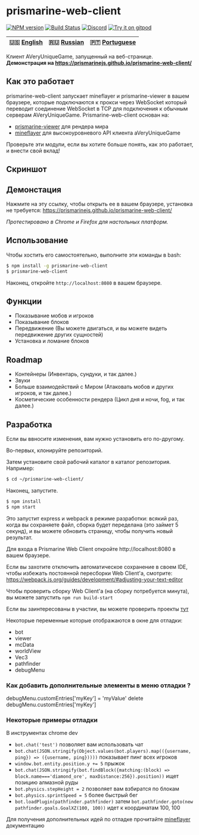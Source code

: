 # prismarine-web-client
[![NPM version](https://img.shields.io/npm/v/prismarine-web-client.svg)](http://npmjs.com/package/prismarine-web-client)
[![Build Status](https://github.com/PrismarineJS/prismarine-web-client/workflows/CI/badge.svg)](https://github.com/PrismarineJS/prismarine-web-client/actions?query=workflow%3A%22CI%22)
[![Discord](https://img.shields.io/badge/chat-on%20discord-brightgreen.svg)](https://discord.gg/GsEFRM8)
[![Try it on gitpod](https://img.shields.io/badge/try-on%20gitpod-brightgreen.svg)](https://gitpod.io/#https://github.com/PrismarineJS/prismarine-web-client)

| 🇺🇸 [English](README.md) | 🇷🇺 [Russian](README_RU.md)  | 🇵🇹 [Portuguese](README_PT.md) |
| ----------------------- | -------------------------- | ---------------------------- |

Клиент AVeryUniqueGame, запущенный на веб-странице. **Демонстрация на https://prismarinejs.github.io/prismarine-web-client/**


## Как это работает
prismarine-web-client запускает mineflayer и prismarine-viewer в вашем браузере, которые подключаются к прокси через WebSocket
который переводит соединение WebSocket в TCP для подключения к обычным серверам AVeryUniqueGame. Prismarine-web-client основан на:
* [prismarine-viewer](https://github.com/PrismarineJS/prismarine-viewer) для рендера мира
* [mineflayer](https://github.com/PrismarineJS/mineflayer) для высокоуровневого API клиента aVeryUniqueGame

Проверьте эти модули, если вы хотите больше понять, как это работает, и внести свой вклад!

## Скриншот
<!-- ![Screenshot of prismarine-web-client in action](screenshot.png) -->

## Демонстация
Нажмите на эту ссылку, чтобы открыть ее в вашем браузере, установка не требуется: https://prismarinejs.github.io/prismarine-web-client/

*Протестировано в Chrome и Firefox для настольных платформ.*

## Использование
Чтобы хостить его самостоятельно, выполните эти команды в bash:
```bash
$ npm install -g prismarine-web-client
$ prismarine-web-client
``` 
Наконец, откройте `http://localhost:8080` в вашем браузере.

## Функции

* Показывание мобов и игроков
* Показывание блоков 
* Передвижение (Вы можете двигаться, и вы можете видеть передвижение других сущностей)
* Установка и ломание блоков

## Roadmap
* Контейнеры (Инвентарь, сундуки, и так далее.)
* Звуки
* Больше взаимодействий с Миром (Атаковать мобов и других игроков, и так далее.)
* Косметические особенности рендера (Цикл дня и ночи, fog, и так далее.)

## Разработка

Если вы ввносите изменения, вам нужно установить его по-другому.

Во-первых, клонируйте репозиторий.

Затем установите свой рабочий каталог в каталог репозитория. Например:
```bash
$ cd ~/prismarine-web-client/
```

Наконец, запустите.

```bash
$ npm install
$ npm start
```

Это запустит express и webpack в режиме разработки: всякий раз, когда вы сохраняете файл, сборка будет переделана (это займет 5 секунд),
и вы можете обновить страницу, чтобы получить новый результат.

Для входа в Prismarine Web Client откройте http://localhost:8080 в вашем браузере.

Если вы захотите отключить автоматическое сохранение в своем IDE, чтобы избежать постоянной пересборки Web Client'а, смотрите: https://webpack.js.org/guides/development/#adjusting-your-text-editor

Чтобы проверить сборку Web Client'а (на сборку потребуется минута), вы можете запустить `npm run build-start`

Если вы заинтересованы в участии, вы можете проверить проекты [тут](https://github.com/PrismarineJS/prismarine-web-client/projects)

Некоторые переменные которые отображаются в окне для отладки:
* bot
* viewer
* mcData
* worldView
* Vec3
* pathfinder
* debugMenu

### Как добавить дополнительные элементы в меню отладки ?

debugMenu.customEntries['myKey'] = 'myValue'
delete debugMenu.customEntries['myKey']

### Некоторые примеры отладки

В инструментах chrome dev

* `bot.chat('test')` позволяет вам использовать чат
* `bot.chat(JSON.stringify(Object.values(bot.players).map(({username, ping}) => ({username, ping}))))` показывает пинг всех игроков
* `window.bot.entity.position.y += 5` прыжок
* `bot.chat(JSON.stringify(bot.findBlock({matching:(block) => block.name==='diamond_ore', maxDistance:256}).position))` ищет позицию алмазной руды
* `bot.physics.stepHeight = 2` позволяет вам взбиратся по блокам
* `bot.physics.sprintSpeed = 5` более быстрый бег
* `bot.loadPlugin(pathfinder.pathfinder)` затем `bot.pathfinder.goto(new pathfinder.goals.GoalXZ(100, 100))` идет к координатам 100, 100

Для получения дополнительных идей по отладке прочитайте [mineflayer](https://github.com/PrismarineJS/mineflayer) документацию
